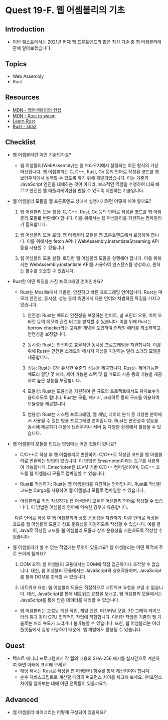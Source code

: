 # Quest 19-F. 웹 어셈블리의 기초

## Introduction
* 이번 퀘스트에서는 2021년 현재 웹 프론트엔드의 많은 최신 기술 중 웹 어셈블리에 관해 알아보겠습니다.

## Topics
* Web Assembly
* Rust

## Resources
* [MDN - 웹어셈블리의 컨셉](https://developer.mozilla.org/ko/docs/WebAssembly/Concepts)
* [MDN - Rust to wasm](https://developer.mozilla.org/ko/docs/WebAssembly/Rust_to_wasm)
* [Learn Rust](https://www.rust-lang.org/learn)
* [Rust - sha2](https://docs.rs/sha2/0.9.5/sha2/)

## Checklist
* 웹 어셈블리란 어떤 기술인가요?
  - 웹 어셈블리(WebAssembly)는 웹 브라우저에서 실행되는 이진 형식의 가상 머신입니다. 웹 어셈블리는 C, C++, Rust, Go 등의 언어로 작성된 코드를 웹 브라우저에서 실행할 수 있도록 하기 위해 개발되었습니다. 이는 기존의 JavaScript 엔진을 대체하는 것이 아니라, 보조적인 역할을 수행하여 더욱 빠르고 안전한 웹 애플리케이션을 만들 수 있도록 지원하는 기술입니다.

* 웹 어셈블리 모듈을 웹 프론트엔드 상에서 실행시키려면 어떻게 해야 할까요?

  1. 웹 어셈블리 모듈 생성: C, C++, Rust, Go 등의 언어로 작성된 코드를 웹 어셈블리 모듈로 변환해야 합니다. 이를 위해서는 웹 어셈블리를 지원하는 컴파일러가 필요합니다.

  2. 웹 어셈블리 모듈 로딩: 웹 어셈블리 모듈을 웹 프론트엔드에서 로딩해야 합니다. 이를 위해서는 fetch API나 WebAssembly.instantiateStreaming API 등을 사용할 수 있습니다.

  3. 웹 어셈블리 모듈 실행: 로딩한 웹 어셈블리 모듈을 실행해야 합니다. 이를 위해서는 WebAssembly.instantiate API를 사용하여 인스턴스를 생성하고, 원하는 함수를 호출할 수 있습니다.
* Rust란 어떤 특징을 가진 프로그래밍 언어인가요?
  - Rust는 Mozilla에서 개발한, 안전하고 빠른 프로그래밍 언어입니다. Rust는 메모리 안전성, 동시성, 성능 등의 측면에서 다른 언어와 차별화된 특징을 가지고 있습니다.

    1. 안전성: Rust는 메모리 안전성을 보장하는 언어로, 널 포인터 오류, 버퍼 오버런 등의 메모리 관련 버그를 방지할 수 있습니다. 이를 위해 Rust는 borrow checker라는 고유한 개념을 도입하여 런타임 에러를 최소화하고 안전성을 보장합니다.
    
    2. 동시성: Rust는 안전하고 효율적인 동시성 프로그래밍을 지원합니다. 이를 위해 Rust는 안전한 스레드와 메시지 패싱을 지원하는 멀티 스레딩 모델을 제공합니다.
    
    3. 성능: Rust는 C와 유사한 수준의 성능을 제공합니다. Rust는 제어가능한 메모리 할당 및 해제, 제어 가능한 스택 및 힙 메모리 사용 등의 기능을 제공하여 높은 성능을 보장합니다.
    
    4. 모듈성: Rust는 모듈성을 지원하여 큰 규모의 프로젝트에서도 유지보수가 용이하도록 합니다. Rust는 모듈, 패키지, 크레이트 등의 구조를 이용하여 모듈성을 제공합니다.
    
    5. 범용성: Rust는 시스템 프로그래밍, 웹 개발, 데이터 분석 등 다양한 분야에서 사용될 수 있는 범용 프로그래밍 언어입니다. Rust는 안전성과 성능을 동시에 제공하기 때문에 브라우저나 서버 등 다양한 환경에서 활용될 수 있습니다.

* 웹 어셈블리 모듈을 만드는 방법에는 어떤 것들이 있나요?
  - C/C++로 작성 후 웹 어셈블리로 변환하기: C/C++로 작성된 코드를 웹 어셈블리로 변환하는 방법이 있습니다. 이 방법은 Emscripten이라는 도구를 사용하여 가능합니다. Emscripten은 LLVM 기반 C/C++ 컴파일러이며, C/C++ 코드를 웹 어셈블리 모듈로 컴파일할 수 있습니다.
  
  - Rust로 작성하기: Rust는 웹 어셈블리를 지원하는 언어입니다. Rust로 작성된 코드는 Cargo를 사용하여 웹 어셈블리 모듈로 컴파일할 수 있습니다.
  
  - 어셈블리로 직접 작성하기: 웹 어셈블리 모듈은 어셈블리 언어로 작성할 수 있습니다. 이 방법은 어셈블리 언어에 익숙한 경우에 유용합니다.
  
  -다른 언어로 작성 후 웹 어셈블리와 상호 운용성을 지원하기: 다른 언어로 작성된 코드를 웹 어셈블리 모듈과 상호 운용성을 지원하도록 작성할 수 있습니다. 예를 들어, Java로 작성된 코드를 웹 어셈블리 모듈과 상호 운용성을 지원하도록 작성할 수 있습니다.

* 웹 어셈블리가 할 수 없는 작업에는 무엇이 있을까요? 웹 어셈블리는 어떤 목적에 주로 쓰이게 될까요?
  1. DOM 조작: 웹 어셈블리 모듈에서는 DOM에 직접 접근하거나 조작할 수 없습니다. 대신, 웹 어셈블리 모듈에서는 JavaScript와 상호작용하며, JavaScript를 통해 DOM을 조작할 수 있습니다.

  2. 네트워크 요청: 웹 어셈블리 모듈은 직접적으로 네트워크 요청을 보낼 수 없습니다. 대신, JavaScript를 통해 네트워크 요청을 보내고, 웹 어셈블리 모듈에서는 JavaScript를 통해 받은 데이터를 처리할 수 있습니다.

  - 웹 어셈블리는 고성능 계산 작업, 게임 엔진, 머신러닝 모델, 3D 그래픽 라이브러리 등과 같이 CPU 집약적인 작업에 적합합니다. 이러한 작업은 기존의 웹 기술로는 처리 속도가 느리거나 불가능할 수 있습니다. 또한, 웹 어셈블리는 여러 플랫폼에서 실행 가능하기 때문에, 앱 개발에도 활용될 수 있습니다.

## Quest
* 텍스트 에디터 프로그램에서 각 탭의 내용의 SHA-256 해시를 실시간으로 계산하여 화면 아래에 표시해 보세요.
  * 해당 해시는 Rust로 작성된 웹 어셈블리 함수를 통해 계산되어야 합니다.
  * 순수 자바스크립트로 계산할 때와의 퍼포먼스 차이를 체크해 보세요. (퍼포먼스 차이를 알아보는 데에 어떤 전략들이 있을까요?)

## Advanced
* 웹 어셈블리 바이너리는 어떻게 구성되어 있을까요?
